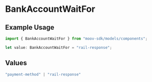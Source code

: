 # BankAccountWaitFor

## Example Usage

```typescript
import { BankAccountWaitFor } from "moov-sdk/models/components";

let value: BankAccountWaitFor = "rail-response";
```

## Values

```typescript
"payment-method" | "rail-response"
```